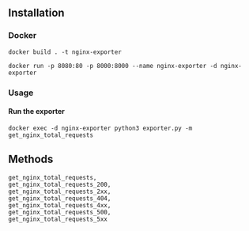 ## Installation ##

### Docker ###

```
docker build . -t nginx-exporter
```

```
docker run -p 8080:80 -p 8000:8000 --name nginx-exporter -d nginx-exporter
```


### Usage

#### Run the exporter

```
docker exec -d nginx-exporter python3 exporter.py -m get_nginx_total_requests
``` 

## Methods

```
get_nginx_total_requests,
get_nginx_total_requests_200,
get_nginx_total_requests_2xx,
get_nginx_total_requests_404,
get_nginx_total_requests_4xx,
get_nginx_total_requests_500,
get_nginx_total_requests_5xx
```